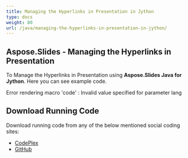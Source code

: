 ```yaml
---
title: Managing the Hyperlinks in Presentation in Jython
type: docs
weight: 80
url: /java/managing-the-hyperlinks-in-presentation-in-jython/
---
```


## **Aspose.Slides - Managing the Hyperlinks in Presentation**
To Manage the Hyperlinks in Presentation using **Aspose.Slides Java for Jython**. Here you can see example code.

Error rendering macro 'code' : Invalid value specified for parameter lang
## **Download Running Code**
Download running code from any of the below mentioned social coding sites:

- [CodePlex](https://asposeslidesjavajython.codeplex.com/releases/view/620122)
- [GitHub](https://github.com/aspose-slides/Aspose.Slides-for-Java/releases/tag/Aspose.Slides_Java_for_Jython-v1.0)
